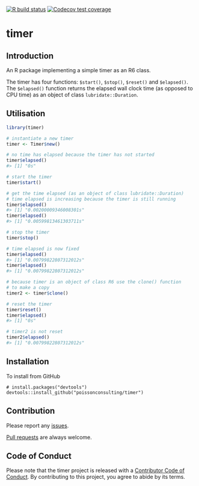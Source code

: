 
<!-- README.md is generated from README.Rmd. Please edit that file -->

<!-- badges: start -->

[![R build
status](https://github.com/poissonconsulting/timer/workflows/R-CMD-check/badge.svg)](https://github.com/poissonconsulting/timer/actions)
[![Codecov test
coverage](https://codecov.io/gh/poissonconsulting/timer/branch/master/graph/badge.svg)](https://codecov.io/gh/poissonconsulting/timer?branch=master)
<!-- badges: end -->

# timer

## Introduction

An R package implementing a simple timer as an R6 class.

The timer has four functions: `$start()`, `$stop()`, `$reset()` and
`$elapsed()`. The `$elapsed()` function returns the elapsed wall clock
time (as opposed to CPU time) as an object of class
`lubridate::Duration`.

## Utilisation

``` r
library(timer)

# instantiate a new timer
timer <- Timer$new()

# no time has elapsed because the timer has not started
timer$elapsed()
#> [1] "0s"

# start the timer
timer$start()

# get the time elapsed (as an object of class lubridate::Duration)
# time elapsed is increasing because the timer is still running
timer$elapsed()
#> [1] "0.00200009346008301s"
timer$elapsed()
#> [1] "0.00599813461303711s"

# stop the timer
timer$stop()

# time elapsed is now fixed
timer$elapsed()
#> [1] "0.00799822807312012s"
timer$elapsed()
#> [1] "0.00799822807312012s"

# because timer is an object of class R6 use the clone() function
# to make a copy
timer2 <- timer$clone()

# reset the timer
timer$reset()
timer$elapsed()
#> [1] "0s"

# timer2 is not reset
timer2$elapsed()
#> [1] "0.00799822807312012s"
```

## Installation

To install from GitHub

    # install.packages("devtools")
    devtools::install_github("poissonconsulting/timer")

## Contribution

Please report any
[issues](https://github.com/poissonconsulting/timer/issues).

[Pull requests](https://github.com/poissonconsulting/timer/pulls) are
always welcome.

## Code of Conduct

Please note that the timer project is released with a [Contributor Code
of
Conduct](https://contributor-covenant.org/version/2/0/CODE_OF_CONDUCT.html).
By contributing to this project, you agree to abide by its terms.
